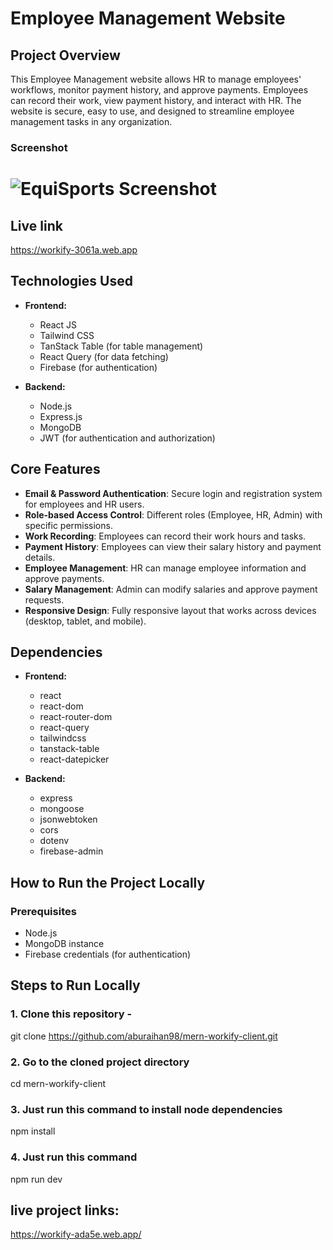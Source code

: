 # Employee Management Website

## Project Overview

This Employee Management website allows HR to manage employees' workflows, monitor payment history, and approve payments. Employees can record their work, view payment history, and interact with HR. The website is secure, easy to use, and designed to streamline employee management tasks in any organization.

### Screenshot

# ![EquiSports Screenshot](https://i.postimg.cc/3Nj9DnfZ/Screenshot-55.png)

## Live link
https://workify-3061a.web.app

## Technologies Used

- **Frontend:**

  - React JS
  - Tailwind CSS
  - TanStack Table (for table management)
  - React Query (for data fetching)
  - Firebase (for authentication)

- **Backend:**
  - Node.js
  - Express.js
  - MongoDB
  - JWT (for authentication and authorization)

## Core Features

- **Email & Password Authentication**: Secure login and registration system for employees and HR users.
- **Role-based Access Control**: Different roles (Employee, HR, Admin) with specific permissions.
- **Work Recording**: Employees can record their work hours and tasks.
- **Payment History**: Employees can view their salary history and payment details.
- **Employee Management**: HR can manage employee information and approve payments.
- **Salary Management**: Admin can modify salaries and approve payment requests.
- **Responsive Design**: Fully responsive layout that works across devices (desktop, tablet, and mobile).

## Dependencies

- **Frontend:**

  - react
  - react-dom
  - react-router-dom
  - react-query
  - tailwindcss
  - tanstack-table
  - react-datepicker

- **Backend:**
  - express
  - mongoose
  - jsonwebtoken
  - cors
  - dotenv
  - firebase-admin

## **How to Run the Project Locally**

### Prerequisites

- Node.js
- MongoDB instance
- Firebase credentials (for authentication)

## Steps to Run Locally

### 1. Clone this repository -

git clone https://github.com/aburaihan98/mern-workify-client.git

### 2. Go to the cloned project directory

cd mern-workify-client

### 3. Just run this command to install node dependencies

npm install

### 4. Just run this command

npm run dev

## live project links:

https://workify-ada5e.web.app/
